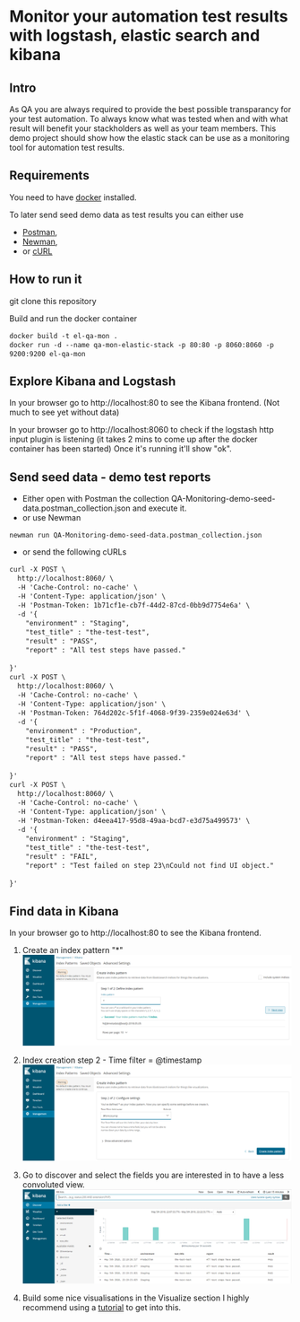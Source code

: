 # Monitor your automation test results with logstash, elastic search and kibana

## Intro
As QA you are always required to provide the best possible transparancy for your test automation. To always know what was tested when and with what result will benefit your stackholders as well as your team members.
This demo project should show how the elastic stack can be use as a monitoring tool for automation test results.

## Requirements

You need to have [docker](https://www.docker.com/) installed.

To later send seed demo data as test results you can either use
* [Postman](https://www.getpostman.com/),
* [Newman](https://github.com/postmanlabs/newman#getting-started),
* or [cURL](https://curl.haxx.se/)

## How to run it

git clone this repository

Build and run the docker container
```
docker build -t el-qa-mon .
docker run -d --name qa-mon-elastic-stack -p 80:80 -p 8060:8060 -p 9200:9200 el-qa-mon
```

## Explore Kibana and Logstash

In your browser go to http://localhost:80 to see the Kibana frontend. (Not much to see yet without data)

In your browser go to http://localhost:8060 to check if the logstash http input plugin is listening (it takes 2 mins to come up after the docker container has been started)
Once it's running it'll show "ok".

## Send seed data - demo test reports
* Either open with Postman the collection QA-Monitoring-demo-seed-data.postman_collection.json and execute it.
* or use Newman
```
newman run QA-Monitoring-demo-seed-data.postman_collection.json
```
* or send the following cURLs
```
curl -X POST \
  http://localhost:8060/ \
  -H 'Cache-Control: no-cache' \
  -H 'Content-Type: application/json' \
  -H 'Postman-Token: 1b71cf1e-cb7f-44d2-87cd-0bb9d7754e6a' \
  -d '{
	"environment" : "Staging", 
	"test_title" : "the-test-test", 
	"result" : "PASS", 
	"report" : "All test steps have passed."
	
}'
curl -X POST \
  http://localhost:8060/ \
  -H 'Cache-Control: no-cache' \
  -H 'Content-Type: application/json' \
  -H 'Postman-Token: 764d202c-5f1f-4068-9f39-2359e024e63d' \
  -d '{
	"environment" : "Production", 
	"test_title" : "the-test-test", 
	"result" : "PASS", 
	"report" : "All test steps have passed."
	
}'
curl -X POST \
  http://localhost:8060/ \
  -H 'Cache-Control: no-cache' \
  -H 'Content-Type: application/json' \
  -H 'Postman-Token: d4eea417-95d8-49aa-bcd7-e3d75a499573' \
  -d '{
	"environment" : "Staging", 
	"test_title" : "the-test-test", 
	"result" : "FAIL", 
	"report" : "Test failed on step 23\nCould not find UI object."
	
}'
```

## Find data in Kibana

In your browser go to http://localhost:80 to see the Kibana frontend.

1. Create an index pattern "*"
![index pattern](/images/define-index-pattern.png)

2. Index creation step 2 - Time filter = @timestamp
![index pattern](/images/configure-setting.png)

3. Go to discover and select the fields you are interested in to have a less convoluted view.
![index pattern](/images/selected-fields.png)

4. Build some nice visualisations in the Visualize section
I highly recommend using a [tutorial](https://www.digitalocean.com/community/tutorials/how-to-use-kibana-dashboards-and-visualizations) to get into this.
 


